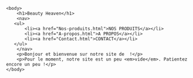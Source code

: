 <!DOCTYPE html>
<html>
    <head>
        <meta charset="utf-8">
        <link rel="stylesheet" href="style.css" />
        <title>Premiers tests du CSS</title>
    </head>

    <body>
        <h1>Beauty Heaven</h1>
        <nav>
       <ul>
		   <li><a href="Nos-produits.html">NOS PRODUITS</a></li>
		   <li><a href="A-propos.html">A PROPOS</a></li>
		   <li><a href="Contact.html">CONTACT</a></li>
       </ul>
        </nav>
        <p>Bonjour et bienvenue sur notre site de  !</p>
        <p>Pour le moment, notre site est un peu <em>vide</em>. Patientez encore un peu !</p>
    </body>
</html>
